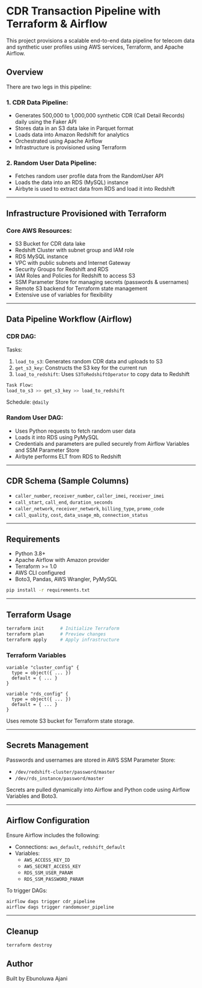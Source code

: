 # CDR Transaction Pipeline with Terraform & Airflow

This project provisions a scalable end-to-end data pipeline for telecom data and synthetic user profiles using AWS services, Terraform, and Apache Airflow.

## Overview

There are two legs in this pipeline:

### 1. CDR Data Pipeline:
- Generates 500,000 to 1,000,000 synthetic CDR (Call Detail Records) daily using the Faker API
- Stores data in an S3 data lake in Parquet format
- Loads data into Amazon Redshift for analytics
- Orchestrated using Apache Airflow
- Infrastructure is provisioned using Terraform

### 2. Random User Data Pipeline:
- Fetches random user profile data from the RandomUser API
- Loads the data into an RDS (MySQL) instance
- Airbyte is used to extract data from RDS and load it into Redshift

---

## Infrastructure Provisioned with Terraform

### Core AWS Resources:
- S3 Bucket for CDR data lake
- Redshift Cluster with subnet group and IAM role
- RDS MySQL instance
- VPC with public subnets and Internet Gateway
- Security Groups for Redshift and RDS
- IAM Roles and Policies for Redshift to access S3
- SSM Parameter Store for managing secrets (passwords & usernames)
- Remote S3 backend for Terraform state management
- Extensive use of variables for flexibility

---

## Data Pipeline Workflow (Airflow)

### CDR DAG:

Tasks:
1. `load_to_s3`: Generates random CDR data and uploads to S3
2. `get_s3_key`: Constructs the S3 key for the current run
3. `load_to_redshift`: Uses `S3ToRedshiftOperator` to copy data to Redshift

```python
Task Flow:
load_to_s3 >> get_s3_key >> load_to_redshift
```

Schedule: `@daily`

### Random User DAG:

- Uses Python requests to fetch random user data
- Loads it into RDS using PyMySQL
- Credentials and parameters are pulled securely from Airflow Variables and SSM Parameter Store
- Airbyte performs ELT from RDS to Redshift


---

## CDR Schema (Sample Columns)

- `caller_number`, `receiver_number`, `caller_imei`, `receiver_imei`
- `call_start`, `call_end`, `duration_seconds`
- `caller_network`, `receiver_network`, `billing_type`, `promo_code`
- `call_quality`, `cost`, `data_usage_mb`, `connection_status`

---

## Requirements

- Python 3.8+
- Apache Airflow with Amazon provider
- Terraform >= 1.0
- AWS CLI configured
- Boto3, Pandas, AWS Wrangler, PyMySQL

```bash
pip install -r requirements.txt
```

---

## Terraform Usage

```bash
terraform init      # Initialize Terraform
terraform plan      # Preview changes
terraform apply     # Apply infrastructure
```

### Terraform Variables

```hcl
variable "cluster_config" {
  type = object({ ... })
  default = { ... }
}

variable "rds_config" {
  type = object({ ... })
  default = { ... }
}
```

Uses remote S3 bucket for Terraform state storage.

---

## Secrets Management

Passwords and usernames are stored in AWS SSM Parameter Store:

- `/dev/redshift-cluster/password/master`
- `/dev/rds_instance/password/master`

Secrets are pulled dynamically into Airflow and Python code using Airflow Variables and Boto3.

---

## Airflow Configuration

Ensure Airflow includes the following:

- Connections: `aws_default`, `redshift_default`
- Variables:
  - `AWS_ACCESS_KEY_ID`
  - `AWS_SECRET_ACCESS_KEY`
  - `RDS_SSM_USER_PARAM`
  - `RDS_SSM_PASSWORD_PARAM`

To trigger DAGs:
```bash
airflow dags trigger cdr_pipeline
airflow dags trigger randomuser_pipeline
```

---

## Cleanup

```bash
terraform destroy
```


## Author

Built by Ebunoluwa Ajani


